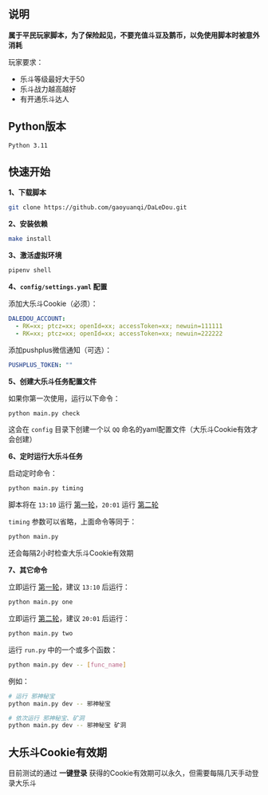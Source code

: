 ## 说明

**属于平民玩家脚本，为了保险起见，不要充值斗豆及鹅币，以免使用脚本时被意外消耗**

玩家要求：
- 乐斗等级最好大于50
- 乐斗战力越高越好
- 有开通乐斗达人


## Python版本

```
Python 3.11
```


## 快速开始

**1、下载脚本**
```sh
git clone https://github.com/gaoyuanqi/DaLeDou.git
```

**2、安装依赖**
```sh
make install
```

**3、激活虚拟环境**
```sh
pipenv shell
```

**4、`config/settings.yaml` 配置**

添加大乐斗Cookie（必须）：
```yaml
DALEDOU_ACCOUNT:
  - RK=xx; ptcz=xx; openId=xx; accessToken=xx; newuin=111111
  - RK=xx; ptcz=xx; openId=xx; accessToken=xx; newuin=222222
```

添加pushplus微信通知（可选）：
```yaml
PUSHPLUS_TOKEN: ""
```

**5、创建大乐斗任务配置文件**

如果你第一次使用，运行以下命令：
```sh
python main.py check
```
这会在 `config` 目录下创建一个以 `QQ` 命名的yaml配置文件（大乐斗Cookie有效才会创建）

**6、定时运行大乐斗任务**

启动定时命令：
```sh
python main.py timing
```
脚本将在 `13:10` 运行 [第一轮](https://www.gaoyuanqi.cn/python-daledou/?highlight=%E5%A4%A7%E4%B9%90%E6%96%97#%E7%AC%AC%E4%B8%80%E8%BD%AE)，`20:01` 运行 [第二轮](https://www.gaoyuanqi.cn/python-daledou/?highlight=%E5%A4%A7%E4%B9%90%E6%96%97#%E7%AC%AC%E4%BA%8C%E8%BD%AE)

`timing` 参数可以省略，上面命令等同于：
```sh
python main.py
```

还会每隔2小时检查大乐斗Cookie有效期

**7、其它命令**

立即运行 [第一轮](https://www.gaoyuanqi.cn/python-daledou/?highlight=%E5%A4%A7%E4%B9%90%E6%96%97#%E7%AC%AC%E4%B8%80%E8%BD%AE)，建议 `13:10` 后运行：
```sh
python main.py one
```

立即运行 [第二轮](https://www.gaoyuanqi.cn/python-daledou/?highlight=%E5%A4%A7%E4%B9%90%E6%96%97#%E7%AC%AC%E4%BA%8C%E8%BD%AE)，建议 `20:01` 后运行：
```sh
python main.py two
```

运行 `run.py` 中的一个或多个函数：
```sh
python main.py dev -- [func_name]
```

例如：
```sh
# 运行 邪神秘宝
python main.py dev -- 邪神秘宝

# 依次运行 邪神秘宝、矿洞
python main.py dev -- 邪神秘宝 矿洞
```


## 大乐斗Cookie有效期

目前测试的通过 **一键登录** 获得的Cookie有效期可以永久，但需要每隔几天手动登录大乐斗
